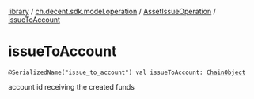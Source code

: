 [library](../../index.md) / [ch.decent.sdk.model.operation](../index.md) / [AssetIssueOperation](index.md) / [issueToAccount](./issue-to-account.md)

# issueToAccount

`@SerializedName("issue_to_account") val issueToAccount: `[`ChainObject`](../../ch.decent.sdk.model/-chain-object/index.md)

account id receiving the created funds

